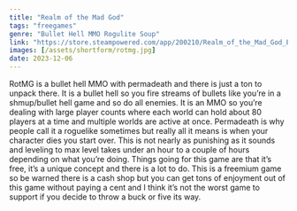 ```yaml
---
title: "Realm of the Mad God"
tags: "freegames"
genre: "Bullet Hell MMO Rogulite Soup"
link: "https://store.steampowered.com/app/200210/Realm_of_the_Mad_God_Exalt/"
images: [/assets/shortform/rotmg.jpg]
date: 2023-12-06
---
```


RotMG is a bullet hell MMO with permadeath and there is just a ton to unpack there. It is a bullet hell so you fire streams of bullets like you’re in a shmup/bullet hell game and so do all enemies. It is an MMO so you’re dealing with large player counts where each world can hold about 80 players at a time and multiple worlds are active at once. Permadeath is why people call it a roguelike sometimes but really all it means is when your character dies you start over. This is not nearly as punishing as it sounds and leveling to max level takes under an hour to a couple of hours depending on what you’re doing. Things going for this game are that it’s free, it’s a unique concept and there is a lot to do. This is a freemium game so be warned there is a cash shop but you can get tons of enjoyment out of this game without paying a cent and I think it’s not the worst game to support if you decide to throw a buck or five its way.